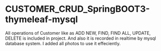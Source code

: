 # CUSTOMER_CRUD_SpringBOOT3-thymeleaf-mysql
All operations of Customer like as ADD NEW, FIND, FIND ALL, UPDATE, DELETE is included in project. And also it is recorded in realtime by mysql database system. I added all photos to use it effeciently.
